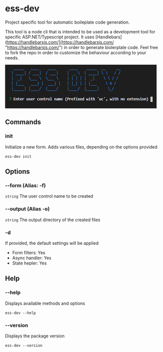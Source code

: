 # ess-dev
Project specific tool for automatic boileplate code generation.

This tool is a node cli that is intended to be used as a development tool for specific ASP.NET/Typescript project. It uses [Handlebars](https://handlebarsjs.com/](https://handlebarsjs.com/ "https://handlebarsjs.com/") in order to generate biolerplate code. Feel free to fork the repo in order to customize the behaviour according to your needs.

![cli_screen](https://github.com/kapantzak/ess-dev/blob/master/assets/img/cli_screen.png)

## Commands

### init
Initialize a new form. Adds various files, depending on the options provided

	ess-dev init

## Options

### --form (Alias: -f)
`string` The user control name to be created

### --output (Alias -o)
`string` The output directory of the created files

### -d
If provided, the default settings will be applied

- Form filters: Yes
- Async handler: Yes
- State hepler: Yes


## Help

### --help
Displays available methods and options

	ess-dev --help

### --version
Displays the package version

	ess-dev --version